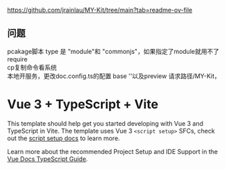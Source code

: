 https://github.com/jrainlau/MY-Kit/tree/main?tab=readme-ov-file
## 问题
pcakage脚本
type 是 "module"和 "commonjs"，如果指定了module就用不了require<br>
cp复制命令看系统<br>
本地开服务，更改doc.config.ts的配置 base ''以及preview 请求路径/MY-Kit，
# Vue 3 + TypeScript + Vite

This template should help get you started developing with Vue 3 and TypeScript in Vite. The template uses Vue 3 `<script setup>` SFCs, check out the [script setup docs](https://v3.vuejs.org/api/sfc-script-setup.html#sfc-script-setup) to learn more.

Learn more about the recommended Project Setup and IDE Support in the [Vue Docs TypeScript Guide](https://vuejs.org/guide/typescript/overview.html#project-setup).
